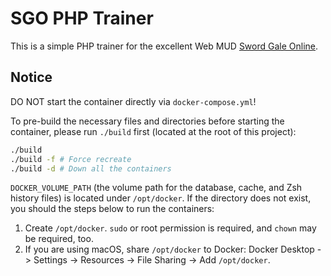 # SGO PHP Trainer

This is a simple PHP trainer for the excellent Web MUD [Sword Gale Online](https://swordgale.online/).

## Notice

DO NOT start the container directly via `docker-compose.yml`!

To pre-build the necessary files and directories before starting the container, please run `./build` first (located at the root of this project):
```sh
./build
./build -f # Force recreate
./build -d # Down all the containers
```

`DOCKER_VOLUME_PATH` (the volume path for the database, cache, and Zsh history files) is located under `/opt/docker`. If the directory does not exist, you should the steps below to run the containers:
1. Create `/opt/docker`. `sudo` or root permission is required, and `chown` may be required, too.
2. If you are using macOS, share `/opt/docker` to Docker: Docker Desktop -> Settings -> Resources -> File Sharing -> Add `/opt/docker`.
